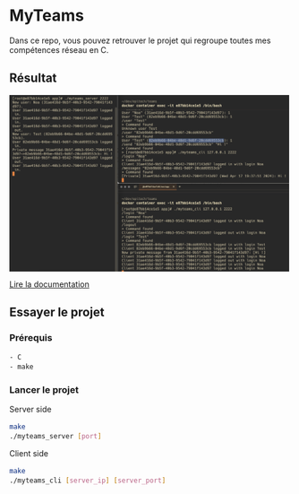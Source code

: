 # MyTeams

Dans ce repo, vous pouvez retrouver le projet qui regroupe toutes mes compétences réseau en C.

## Résultat

<div style="display: flex; flex-wrap: wrap">
    <img src="/images/rendu.png" width="500" height="315" />
</div>

[Lire la documentation](doc/MyTeams-Protocol-Documentation.pdf)

## Essayer le projet

### Prérequis
```bash
- C
- make
```

### Lancer le projet
Server side
```bash
make
./myteams_server [port]
```

Client side
```bash
make
./myteams_cli [server_ip] [server_port]
```